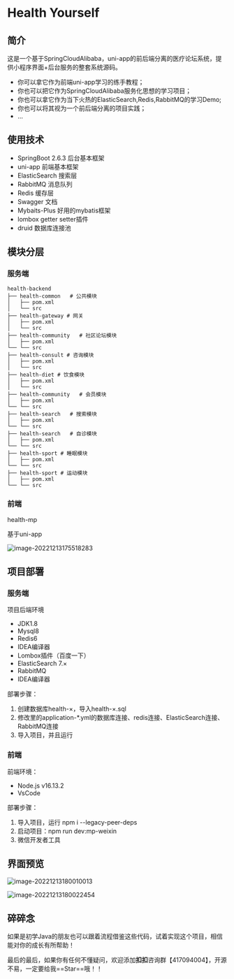 # Health Yourself

## 简介

这是一个基于SpringCloudAlibaba，uni-app的前后端分离的医疗论坛系统，提供小程序界面+后台服务的整套系统源码。

- 你可以拿它作为前端uni-app学习的练手教程；
- 你也可以把它作为SpringCloudAlibaba服务化思想的学习项目；
- 你也可以拿它作为当下火热的ElasticSearch,Redis,RabbitMQ的学习Demo;
- 你也可以将其视为一个前后端分离的项目实践；
- ...

## 使用技术

- SpringBoot 2.6.3 后台基本框架
- uni-app 前端基本框架
- ElasticSearch 搜索层
- RabbitMQ 消息队列
- Redis 缓存层
- Swagger 文档
- Mybaits-Plus 好用的mybatis框架
- lombox getter setter插件
- druid 数据库连接池


## 模块分层

### 服务端

```shell
health-backend
├── health-common   # 公共模块
│   ├── pom.xml
│   └── src
├── health-gateway # 网关
│   ├── pom.xml
│   └── src
├── health-community   # 社区论坛模块
│   ├── pom.xml
└── └── src
├── health-consult # 咨询模块
│   ├── pom.xml
│   └── src
├── health-diet # 饮食模块
│   ├── pom.xml
│   └── src
├── health-community   # 会员模块
│   ├── pom.xml
└── └── src
├── health-search   # 搜索模块
│   ├── pom.xml
└── └── src
├── health-search   # 自诊模块
│   ├── pom.xml
└── └── src
├── health-sport # 睡眠模块
│   ├── pom.xml
└── └── src
├── health-sport # 运动模块
│   ├── pom.xml
└── └── src
```

### 前端

health-mp

基于uni-app

![image-20221213175518283](README.assets/image-20221213175518283.png)

## 项目部署

### 服务端

项目后端环境

- JDK1.8
- Mysql8
- Redis6
- IDEA编译器
- Lombox插件（百度一下）
- ElasticSearch 7.×
- RabbitMQ 
- IDEA编译器

部署步骤：

1. 创建数据库health-×，导入health-×.sql
2. 修改里的application-*.yml的数据库连接、redis连接、ElasticSearch连接、RabbitMQ连接
3. 导入项目，并且运行

### 前端

前端环境：

- Node.js v16.13.2
- VsCode

部署步骤：

1. 导入项目，运行 npm i --legacy-peer-deps
2. 启动项目：npm run dev:mp-weixin
3. 微信开发者工具

## 界面预览

![image-20221213180010013](README.assets/image-20221213180010013.png)

![image-20221213180022454](README.assets/image-20221213180022454.png)

## 碎碎念

如果是初学Java的朋友也可以跟着流程借鉴这些代码，试着实现这个项目，相信能对你的成长有所帮助！

最后的最后，如果你有任何不懂疑问，欢迎添加**扣扣**咨询群【417094004】，开源不易，一定要给我==Star==哦！！